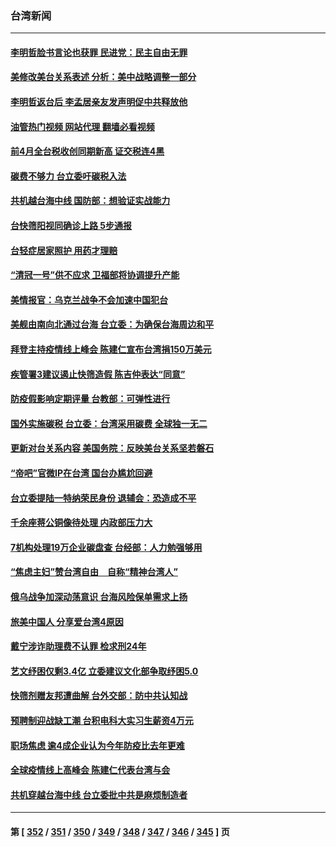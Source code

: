 ### 台湾新闻
---
#### [李明哲脸书言论也获罪 民进党：民主自由无罪](../../pages/ncid1349361/n13733620.md?05121245) 
#### [美修改美台关系表述 分析：美中战略调整一部分](../../pages/ncid1349361/n13733407.md?05121245) 
#### [李明哲返台后 李孟居亲友发声明促中共释放他](../../pages/ncid1349361/n13733155.md?05121245) 
#### [油管热门视频 网站代理 翻墙必看视频](http://209.222.30.114:81/youtube.html?05121245)
#### [前4月全台税收创同期新高 证交税连4黑](../../pages/ncid1349361/n13733372.md?05121245) 
#### [碳费不够力 台立委吁碳税入法](../../pages/ncid1349361/n13733311.md?05121245) 
#### [共机越台海中线 国防部：想验证实战能力](../../pages/ncid1349361/n13733288.md?05121245) 
#### [台快筛阳视同确诊上路 5步通报](../../pages/ncid1349361/n13733230.md?05121245) 
#### [台轻症居家照护 用药才理赔](../../pages/ncid1349361/n13733240.md?05121245) 
#### [“清冠一号”供不应求 卫福部将协调提升产能](../../pages/ncid1349361/n13733226.md?05121245) 
#### [美情报官：乌克兰战争不会加速中国犯台](../../pages/ncid1349361/n13733272.md?05121245) 
#### [美舰由南向北通过台海 台立委：为确保台海周边和平](../../pages/ncid1349361/n13733270.md?05121245) 
#### [拜登主持疫情线上峰会 陈建仁宣布台湾捐150万美元](../../pages/ncid1349361/n13733225.md?05121245) 
#### [疾管署3建议遏止快筛造假 陈吉仲表达“同意”](../../pages/ncid1349361/n13733238.md?05121245) 
#### [防疫假影响定期评量 台教部：可弹性进行](../../pages/ncid1349361/n13733229.md?05121245) 
#### [国外实施碳税 台立委：台湾采用碳费 全球独一无二](../../pages/ncid1349361/n13733224.md?05121245) 
#### [更新对台关系内容 美国务院：反映美台关系坚若磐石](../../pages/ncid1349361/n13733214.md?05121245) 
#### [“帝吧”官微IP在台湾 国台办尴尬回避](../../pages/ncid1349361/n13733056.md?05121245) 
#### [台立委提陆一特纳荣民身份 退辅会：恐造成不平](../../pages/ncid1349361/n13733220.md?05121245) 
#### [千余座蒋公铜像待处理 内政部压力大](../../pages/ncid1349361/n13733168.md?05121245) 
#### [7机构处理19万企业碳盘查 台经部：人力勉强够用](../../pages/ncid1349361/n13733202.md?05121245) 
#### [“焦虑主妇”赞台湾自由　自称“精神台湾人”](../../pages/ncid1349361/n13733205.md?05121245) 
#### [俄乌战争加深动荡意识 台海风险保单需求上扬](../../pages/ncid1349361/n13733165.md?05121245) 
#### [旅美中国人 分享爱台湾4原因](../../pages/ncid1349361/n13733105.md?05121245) 
#### [戴宁涉诈助理费不认罪 检求刑24年](../../pages/ncid1349361/n13733152.md?05121245) 
#### [艺文纾困仅剩3.4亿 立委建议文化部争取纾困5.0](../../pages/ncid1349361/n13733136.md?05121245) 
#### [快筛剂赠友邦遭曲解 台外交部：防中共认知战](../../pages/ncid1349361/n13733108.md?05121245) 
#### [预聘制迎战缺工潮 台积电科大实习生薪资4万元](../../pages/ncid1349361/n13732997.md?05121245) 
#### [职场焦虑 逾4成企业认为今年防疫比去年更难](../../pages/ncid1349361/n13733024.md?05121245) 
#### [全球疫情线上高峰会 陈建仁代表台湾与会](../../pages/ncid1349361/n13732801.md?05121245) 
#### [共机穿越台海中线 台立委批中共是麻烦制造者](../../pages/ncid1349361/n13732803.md?05121245) 

---
#### 第 [ [352](./352.md?05121245) / [351](./351.md?05121245) / [350](./350.md?05121245) / [349](./349.md?05121245) / [348](./348.md?05121245) / [347](./347.md?05121245) / [346](./346.md?05121245) / [345](./345.md?05121245) ] 页
